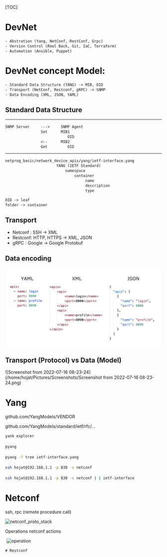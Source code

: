 [TOC]

# DevNet
    - Abstration (Yang, NetConf, RestConf, Grpc)
    - Version Control (Rool Back, Git, IaC, Terraform)
    - Automation (Ansible, Puppet)

# DevNet concept Model:
    - Standard Data Structure (YANG) -> MIB, OID
    - Transport (NetConf, Restconf, gRPC) -> SNMP
    - Data Encoding (XML, JSON, YAML)

## Standard Data Structure
----------------------------------------------------------
    SNMP Server     --->     SNMP Agent
                    Set      MIB1
                                OID
                    <--      MIB2
                    Get         OID
                    
                    		

-------------------------------------------
```text
netprog_basic/network_device_apis/yang/ietf-interface.yang
                       YANG (IETF Standard)
                           namespace
                               container
                                    name
                                    description
                                    type
```



```text
OID -> leaf
folder -> container

```





## Transport 

- Netconf : SSH 					-> XML
- Restconf: HTTP, HTTPS    -> XML, JSON
- gRPC    : Google                 -> Google Protobuf



## Data encoding



![img.png](img.png)
                       
     

## Transport (Protocol) vs Data (Model)

![Screenshot from 2022-07-16 08-23-24](/home/hojat/Pictures/Screenshots/Screenshot from 2022-07-16 08-23-24.png)





# Yang



github.com/YangModels/VENDOR

github.com/YangModels/standard/ietf/rfc/...

```bash
yank explorer

pyang

pyang -f tree ietf-interface.yang

ssh hojat@192.168.1.1 -p 830 -s netconf

ssh hojat@192.168.1.1 -p 830 -s netconf | | ietf-interface
```



# Netconf



ssh, rpc (remote procedure call)



![netconf_proto_stack](/home/hojat/Documents/git/DevOps/DevNet/netconf_proto_stack.png)





Operations netconf actions

​                                ![operation](/home/hojat/Documents/git/DevOps/DevNet/operation.jpg)



    # Restconf

